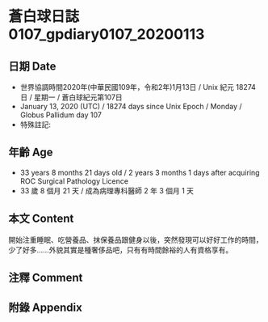 [_metadata_:encoding]: - "utf-8"
[_metadata_:fileformat]: - "markdown"
[_metadata_:MIME_type]: - "text/plain"
[_metadata_:markdown_version]: - "commonmark version 0.29"
[_metadata_:markdown_spec]: - "https://spec.commonmark.org/0.29/"

# 蒼白球日誌0107_gpdiary0107_20200113 #

## 日期 Date ##

* 世界協調時間2020年(中華民國109年，令和2年)1月13日 / Unix 紀元 18274 日 / 星期一 / 蒼白球紀元第107日
* January 13, 2020 (UTC) / 18274 days since Unix Epoch / Monday / Globus Pallidum day 107
* 特殊註記:

## 年齡 Age ##

* 33 years 8 months 21 days old / 2 years 3 months 1 days after acquiring ROC Surgical Pathology Licence
* 33 歲 8 個月 21 天 / 成為病理專科醫師 2 年 3 個月 1 天

## 本文 Content ##

開始注重睡眠、吃營養品、抹保養品跟健身以後，突然發現可以好好工作的時間，少了好多......外貌其實是種奢侈品吧，只有有時間餘裕的人有資格享有。

## 注釋 Comment ##


## 附錄 Appendix ##


